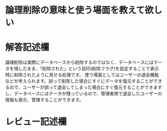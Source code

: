 # 論理削除の意味と使う場面を教えて欲しい
# 解答記述欄
論理削除は実際にデータベースから削除するのではなく、データベースにはデータを残したまま、「削除された」という目印(削除フラグ)を設定することで表示時に削除されたように見せる処理です。
使う場面としてはユーザーの退会機能などが考えられます。誤って削除した場合にすぐにデータを復元することができるので、ユーザーが誤って退会してしまった場合にすぐ復元することができますし、データベースにはデータが残っているので、管理者側で退会したユーザーの情報も表示、管理することができます。





# レビュー記述欄
